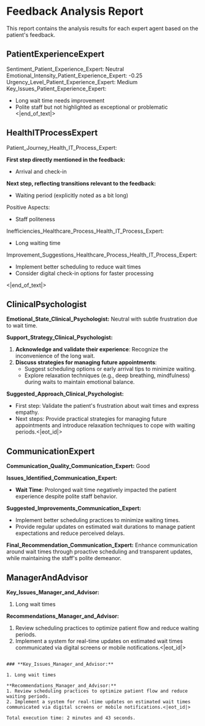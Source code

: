 # Feedback Analysis Report

This report contains the analysis results for each expert agent based on the patient's feedback.

## PatientExperienceExpert

Sentiment_Patient_Experience_Expert: Neutral
Emotional_Intensity_Patient_Experience_Expert: -0.25
Urgency_Level_Patient_Experience_Expert: Medium
Key_Issues_Patient_Experience_Expert:
- Long wait time needs improvement 
- Polite staff but not highlighted as exceptional or problematic  
<|end_of_text|>
## HealthITProcessExpert

Patient_Journey_Health_IT_Process_Expert:

**First step directly mentioned in the feedback:**
- Arrival and check-in

**Next step, reflecting transitions relevant to the feedback:**
- Waiting period (explicitly noted as a bit long)

Positive Aspects:
- Staff politeness

Inefficiencies_Healthcare_Process_Health_IT_Process_Expert:
- Long waiting time

Improvement_Suggestions_Healthcare_Process_Health_IT_Process_Expert:
- Implement better scheduling to reduce wait times
- Consider digital check-in options for faster processing
  
<|end_of_text|>
## ClinicalPsychologist

**Emotional_State_Clinical_Psychologist:** Neutral with subtle frustration due to wait time.

**Support_Strategy_Clinical_Psychologist:**
1. **Acknowledge and validate their experience**: Recognize the inconvenience of the long wait.
2. **Discuss strategies for managing future appointments**:
   - Suggest scheduling options or early arrival tips to minimize waiting.
   - Explore relaxation techniques (e.g., deep breathing, mindfulness) during waits to maintain emotional balance.

**Suggested_Approach_Clinical_Psychologist:**
- First step: Validate the patient's frustration about wait times and express empathy.
- Next steps: Provide practical strategies for managing future appointments and introduce relaxation techniques to cope with waiting periods.<|eot_id|>
## CommunicationExpert

**Communication_Quality_Communication_Expert:** Good

**Issues_Identified_Communication_Expert:**
- **Wait Time**: Prolonged wait time negatively impacted the patient experience despite polite staff behavior.

**Suggested_Improvements_Communication_Expert:**
- Implement better scheduling practices to minimize waiting times.
- Provide regular updates on estimated wait durations to manage patient expectations and reduce perceived delays.

**Final_Recommendation_Communication_Expert:** Enhance communication around wait times through proactive scheduling and transparent updates, while maintaining the staff's polite demeanor.
## ManagerAndAdvisor

**Key_Issues_Manager_and_Advisor:**
1. Long wait times

**Recommendations_Manager_and_Advisor:**
1. Review scheduling practices to optimize patient flow and reduce waiting periods.
2. Implement a system for real-time updates on estimated wait times communicated via digital screens or mobile notifications.<|eot_id|>
```

### **Key_Issues_Manager_and_Advisor:**

1. Long wait times

**Recommendations_Manager_and_Advisor:**
1. Review scheduling practices to optimize patient flow and reduce waiting periods.
2. Implement a system for real-time updates on estimated wait times communicated via digital screens or mobile notifications.<|eot_id|>

Total execution time: 2 minutes and 43 seconds.
